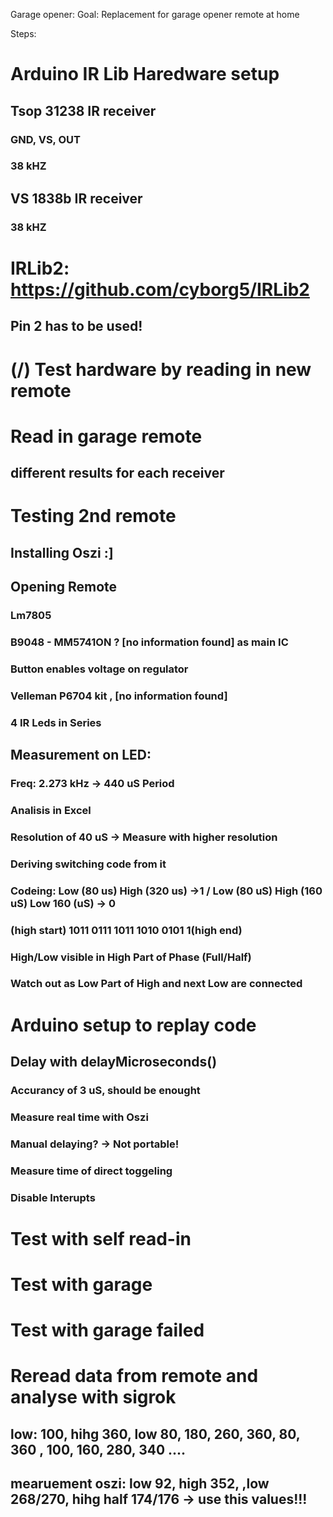 Garage opener:
Goal: Replacement for garage opener remote at home

Steps:
# Arduino IR Lib Haredware setup
## Tsop 31238 IR receiver
### GND, VS, OUT
### 38 kHZ 
## VS 1838b IR receiver
### 38 kHZ
# IRLib2: https://github.com/cyborg5/IRLib2
## Pin 2 has to be used!
# (/) Test hardware by reading in new remote

# Read in garage remote
## different results for each receiver

# Testing 2nd remote
## Installing Oszi :]
## Opening Remote
### Lm7805
### B9048 - MM5741ON ? [no information found] as main IC 
### Button enables voltage on regulator
### Velleman P6704 kit , [no information found]
### 4 IR Leds in Series
## Measurement on LED:
### Freq: 2.273 kHz -> 440 uS Period
### Analisis in Excel
### Resolution of 40 uS -> Measure with higher resolution
### Deriving switching code from it
### Codeing: Low (80 us) High (320 us) ->1 / Low (80 uS) High (160 uS) Low 160 (uS)  -> 0  
### (high start) 1011 0111 1011 1010 0101 1(high end)
### High/Low visible in High Part of Phase (Full/Half)
### Watch out as Low Part of High and next Low are connected
# Arduino setup to replay code
## Delay with delayMicroseconds()
### Accurancy of 3 uS, should be enought
### Measure real time with Oszi
### Manual delaying? -> Not portable!
### Measure time of direct toggeling
### Disable Interupts



# Test with self read-in
# Test with garage
# Test with garage failed
# Reread data from remote and analyse with sigrok
## low: 100, hihg 360, low 80, 180, 260, 360, 80, 360 , 100, 160, 280, 340 ....
## mearuement oszi: low 92, high 352, ,low 268/270, hihg half 174/176 -> use this values!!!